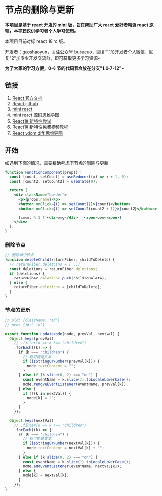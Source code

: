 # 节点的删除与更新

**本项目是基于 react 开发的 mini 版，旨在帮助广大 react 爱好者精通 react 原理，本项目仅供学习者个人学习使用。**

本项目目前对标 react 18 rc 版。

开发者：gaoshaoyun，关注公众号 bubucuo，回复“1”加开发者个人微信，回复"2"加专业开发交流群，即可获取更多学习资源~



**为了大家的学习方便，0-6 节的代码我会放在分支"1.0-7-12"~**



## 链接

1. [React 官方文档](https://react.docschina.org/)
2. [React github](https://github.com/facebook/react/)
3. [mini react](https://github.com/bubucuo/mini-react)
4. mini react 源码思维导图
5. [React18 新特性尝试](https://github.com/bubucuo/react18-ice)
6. [React18 新特性免费视频教程](https://www.bilibili.com/video/BV1rK4y137D3/)
7. [React vdom diff 思维导图](https://www.processon.com/view/link/61b20cab1e08534ca6ddc6f8)

## 开始

如遇到下面的情况，需要精确考虑下节点的删除与更新

```jsx
function FunctionComponent(props) {
  const [count, setCount] = useReducer((x) => x + 1, 0);
  const [count2, setCount2] = useState(0);

  return (
    <div className="border">
      <p>{props.name}</p>
      <button onClick={() => setCount()}>{count}</button>
      <button onClick={() => setCount2(count2 + 1)}>{count2}</button>

      {count % 2 ? <div>omg</div> : <span>ooo</span>}
    </div>
  );
}
```

### 删除节点

```jsx
// 删除单个节点
function deleteChild(returnFiber, childToDelete) {
  // returnFiber.deletoins = [...]
  const deletions = returnFiber.deletions;
  if (deletions) {
    returnFiber.deletions.push(childToDelete);
  } else {
    returnFiber.deletions = [childToDelete];
  }
}
```

### 节点的更新

```js
// old: {className:'red'}
// new: {id:'_id'}

export function updateNode(node, prevVal, nextVal) {
  Object.keys(prevVal)
    // .filter(k => k !== "children")
    .forEach((k) => {
      if (k === "children") {
        // 有可能是文本
        if (isStringOrNumber(prevVal[k])) {
          node.textContent = "";
        }
      } else if (k.slice(0, 2) === "on") {
        const eventName = k.slice(2).toLocaleLowerCase();
        node.removeEventListener(eventName, prevVal[k]);
      } else {
        if (!(k in nextVal)) {
          node[k] = "";
        }
      }
    });

  Object.keys(nextVal)
    // .filter(k => k !== "children")
    .forEach((k) => {
      if (k === "children") {
        // 有可能是文本
        if (isStringOrNumber(nextVal[k])) {
          node.textContent = nextVal[k] + "";
        }
      } else if (k.slice(0, 2) === "on") {
        const eventName = k.slice(2).toLocaleLowerCase();
        node.addEventListener(eventName, nextVal[k]);
      } else {
        node[k] = nextVal[k];
      }
    });
}
```

###
